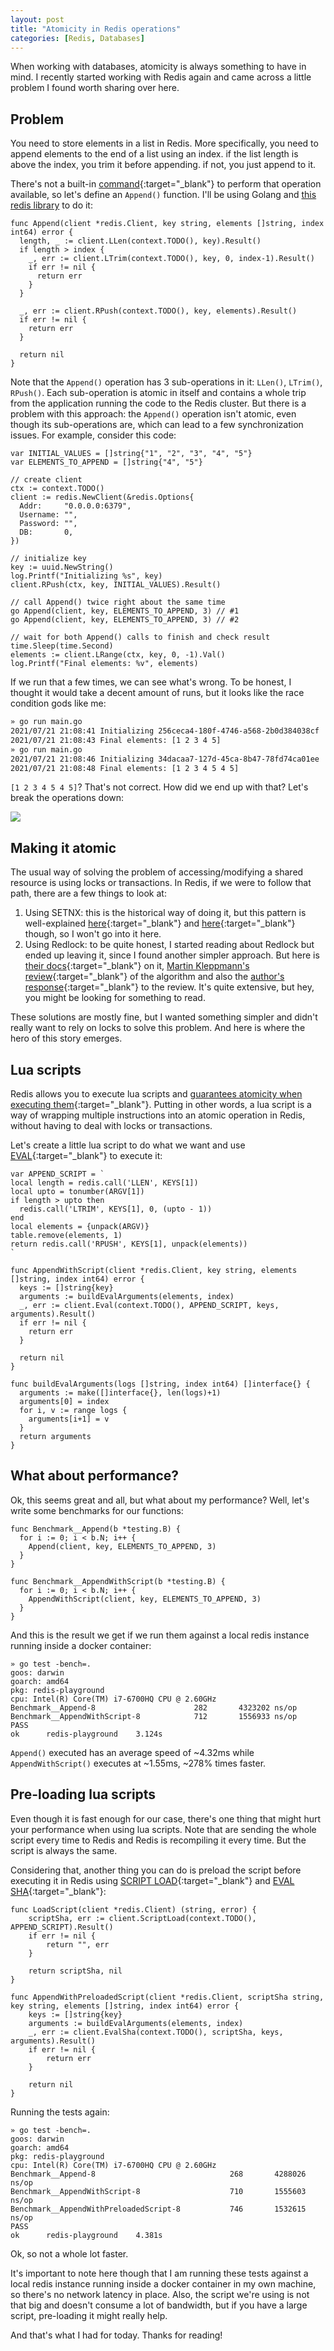 ```yaml
---
layout: post
title: "Atomicity in Redis operations"
categories: [Redis, Databases]
---
```


When working with databases, atomicity is always something to have in mind. I recently started working with Redis again and came across a little problem I found worth sharing over here.

## Problem

You need to store elements in a list in Redis. More specifically, you need to append elements to the end of a list using an index. if the list length is above the index, you trim it before appending. if not, you just append to it.

There's not a built-in [command](https://redis.io/commands#list){:target="_blank"} to perform that operation available, so let's define an `Append()` function. I'll be using Golang and [this redis library](https://github.com/go-redis/redis) to do it:

```golang
func Append(client *redis.Client, key string, elements []string, index int64) error {
  length, _ := client.LLen(context.TODO(), key).Result()
  if length > index {
    _, err := client.LTrim(context.TODO(), key, 0, index-1).Result()
    if err != nil {
      return err
    }
  }

  _, err := client.RPush(context.TODO(), key, elements).Result()
  if err != nil {
    return err
  }

  return nil
}
```

Note that the `Append()` operation has 3 sub-operations in it: `LLen()`, `LTrim()`, `RPush()`. Each sub-operation is atomic in itself and contains a whole trip from the application running the code to the Redis cluster. But there is a problem with this approach: the `Append()` operation isn't atomic, even though its sub-operations are, which can lead to a few synchronization issues. For example, consider this code:

```golang
var INITIAL_VALUES = []string{"1", "2", "3", "4", "5"}
var ELEMENTS_TO_APPEND = []string{"4", "5"}

// create client
ctx := context.TODO()
client := redis.NewClient(&redis.Options{
  Addr:     "0.0.0.0:6379",
  Username: "",
  Password: "",
  DB:       0,
})

// initialize key
key := uuid.NewString()
log.Printf("Initializing %s", key)
client.RPush(ctx, key, INITIAL_VALUES).Result()

// call Append() twice right about the same time
go Append(client, key, ELEMENTS_TO_APPEND, 3) // #1
go Append(client, key, ELEMENTS_TO_APPEND, 3) // #2

// wait for both Append() calls to finish and check result
time.Sleep(time.Second)
elements := client.LRange(ctx, key, 0, -1).Val()
log.Printf("Final elements: %v", elements)
```

If we run that a few times, we can see what's wrong. To be honest, I thought it would take a decent amount of runs, but it looks like the race condition gods like me:

```sh
» go run main.go
2021/07/21 21:08:41 Initializing 256ceca4-180f-4746-a568-2b0d384038cf
2021/07/21 21:08:43 Final elements: [1 2 3 4 5]
» go run main.go
2021/07/21 21:08:46 Initializing 34dacaa7-127d-45ca-8b47-78fd74ca01ee
2021/07/21 21:08:48 Final elements: [1 2 3 4 5 4 5]
```

`[1 2 3 4 5 4 5]`? That's not correct. How did we end up with that? Let's break the operations down:

<image src="/public/img/redis-bad-operations.png"></image>

## Making it atomic

The usual way of solving the problem of accessing/modifying a shared resource is using locks or transactions. In Redis, if we were to follow that path, there are a few things to look at:
1. Using SETNX: this is the historical way of doing it, but this pattern is well-explained [here](https://redis.io/commands/setnx#design-pattern-locking-with-codesetnxcode){:target="_blank"} and [here](https://redis.io/commands/set#patterns){:target="_blank"} though, so I won't go into it here.
2. Using Redlock: to be quite honest, I started reading about Redlock but ended up leaving it, since I found another simpler approach. But here is [their docs](https://redis.io/topics/distlock){:target="_blank"} on it, [Martin Kleppmann's review](https://martin.kleppmann.com/2016/02/08/how-to-do-distributed-locking.html){:target="_blank"} of the algorithm and also the [author's response](http://antirez.com/news/101){:target="_blank"} to the review. It's quite extensive, but hey, you might be looking for something to read.

These solutions are mostly fine, but I wanted something simpler and didn't really want to rely on locks to solve this problem. And here is where the hero of this story emerges.

## Lua scripts

Redis allows you to execute lua scripts and [guarantees atomicity when executing them](https://redis.io/commands/eval#atomicity-of-scripts){:target="_blank"}. Putting in other words, a lua script is a way of wrapping multiple instructions into an atomic operation in Redis, without having to deal with locks or transactions.

Let's create a little lua script to do what we want and use [EVAL](https://redis.io/commands/eval){:target="_blank"} to execute it:

```golang
var APPEND_SCRIPT = `
local length = redis.call('LLEN', KEYS[1])
local upto = tonumber(ARGV[1])
if length > upto then
  redis.call('LTRIM', KEYS[1], 0, (upto - 1))
end
local elements = {unpack(ARGV)}
table.remove(elements, 1)
return redis.call('RPUSH', KEYS[1], unpack(elements))
`

func AppendWithScript(client *redis.Client, key string, elements []string, index int64) error {
  keys := []string{key}
  arguments := buildEvalArguments(elements, index)
  _, err := client.Eval(context.TODO(), APPEND_SCRIPT, keys, arguments).Result()
  if err != nil {
    return err
  }

  return nil
}

func buildEvalArguments(logs []string, index int64) []interface{} {
  arguments := make([]interface{}, len(logs)+1)
  arguments[0] = index
  for i, v := range logs {
    arguments[i+1] = v
  }
  return arguments
}
```

## What about performance?

Ok, this seems great and all, but what about my performance? Well, let's write some benchmarks for our functions:

```golang
func Benchmark__Append(b *testing.B) {
  for i := 0; i < b.N; i++ {
    Append(client, key, ELEMENTS_TO_APPEND, 3)
  }
}

func Benchmark__AppendWithScript(b *testing.B) {
  for i := 0; i < b.N; i++ {
    AppendWithScript(client, key, ELEMENTS_TO_APPEND, 3)
  }
}
```

And this is the result we get if we run them against a local redis instance running inside a docker container:

```
» go test -bench=.
goos: darwin
goarch: amd64
pkg: redis-playground
cpu: Intel(R) Core(TM) i7-6700HQ CPU @ 2.60GHz
Benchmark__Append-8             	     282	   4323202 ns/op
Benchmark__AppendWithScript-8   	     712	   1556933 ns/op
PASS
ok  	redis-playground	3.124s
```

`Append()` executed has an average speed of ~4.32ms while `AppendWithScript()` executes at ~1.55ms, ~278% times faster.

## Pre-loading lua scripts

Even though it is fast enough for our case, there's one thing that might hurt your performance when using lua scripts. Note that are sending the whole script every time to Redis and Redis is recompiling it every time. But the script is always the same.

Considering that, another thing you can do is preload the script before executing it in Redis using [SCRIPT LOAD](https://redis.io/commands/script-load){:target="_blank"} and [EVAL SHA](https://redis.io/commands/evalsha){:target="_blank"}:

```golang
func LoadScript(client *redis.Client) (string, error) {
	scriptSha, err := client.ScriptLoad(context.TODO(), APPEND_SCRIPT).Result()
	if err != nil {
		return "", err
	}

	return scriptSha, nil
}

func AppendWithPreloadedScript(client *redis.Client, scriptSha string, key string, elements []string, index int64) error {
	keys := []string{key}
	arguments := buildEvalArguments(elements, index)
	_, err := client.EvalSha(context.TODO(), scriptSha, keys, arguments).Result()
	if err != nil {
		return err
	}

	return nil
}
```

Running the tests again:

```
» go test -bench=.
goos: darwin
goarch: amd64
pkg: redis-playground
cpu: Intel(R) Core(TM) i7-6700HQ CPU @ 2.60GHz
Benchmark__Append-8                      	     268	   4288026 ns/op
Benchmark__AppendWithScript-8            	     710	   1555603 ns/op
Benchmark__AppendWithPreloadedScript-8   	     746	   1532615 ns/op
PASS
ok  	redis-playground	4.381s
```

Ok, so not a whole lot faster.

It's important to note here though that I am running these tests against a local redis instance running inside a docker container in my own machine, so there's no network latency in place. Also, the script we're using is not that big and doesn't consume a lot of bandwidth, but if you have a large script, pre-loading it might really help.

And that's what I had for today. Thanks for reading!
